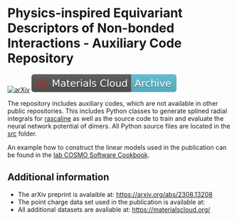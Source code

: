 # Physics-inspired Equivariant Descriptors of Non-bonded Interactions - Auxiliary Code Repository

[![arXiv](https://img.shields.io/badge/arXiv-2308.13208-B31B1B.svg)](https://arxiv.org/abs/2308.13208)
[![Materials Cloud](https://raw.githubusercontent.com/materialscloud-org/mcloud-badge/main/badges/img/mcloud_badge_archive.svg)](https://materialscloud.org/)

The repository includes auxiliary codes, which are not available in other public repositories. This includes
Python classes to generate splined radial integrals for
[rascaline](https://luthaf.fr/rascaline/latest/references/api/python/utils/splines.html)
as well as the source code to train and evaluate the neural network potential of dimers.
All Python source files are located in the [src](src) folder.

An example how to construct the linear models used in the publication can be 
found in the [lab COSMO Software Cookbook](https://software-cookbook.readthedocs.io/en/latest/lode_linear/lode_tutorial.html#sphx-glr-lode-linear-lode-tutorial-py).

## Additional information

 * The arXiv preprint is avalaible at: https://arxiv.org/abs/2308.13208
 * The point charge data set used in the publication is available at: 
 * All additional datasets are avaliable at: https://materialscloud.org/
 